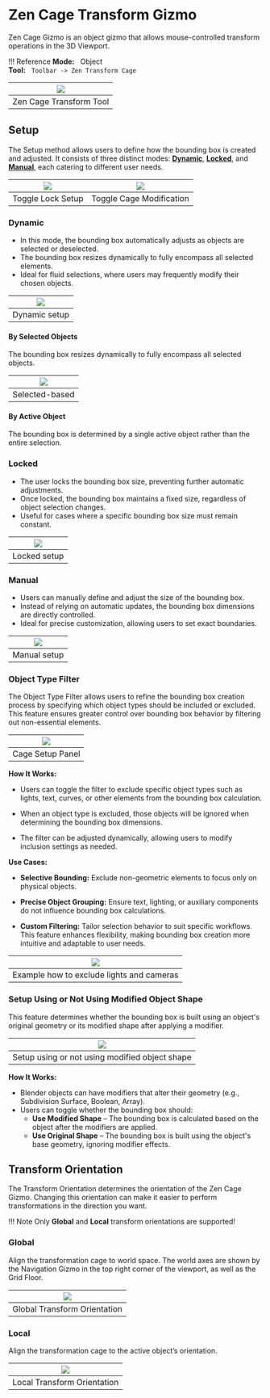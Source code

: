 # Zen Cage Transform Gizmo
Zen Cage Gizmo is an object gizmo that allows mouse-controlled transform operations in the 3D Viewport. 

!!! Reference
    **Mode:** &nbsp; Object <br>
    **Tool:** &nbsp; `Toolbar -> Zen Transform Cage`

| ![](img/screen/cage_tool_preview.png) |
|---|
| Zen Cage Transform Tool |

## Setup
The Setup method allows users to define how the bounding box is created and adjusted. It consists of three distinct modes: [**Dynamic**](#dynamic), [**Locked**](#locked), and [**Manual**](#manual), each catering to different user needs.

| ![](img/screen/cage_setup_lock.png) | ![](img/screen/cage_setup_modify.png) |
|---|---|
| Toggle Lock Setup | Toggle Cage Modification |

### Dynamic
- In this mode, the bounding box automatically adjusts as objects are selected or deselected.
- The bounding box resizes dynamically to fully encompass all selected elements.
- Ideal for fluid selections, where users may frequently modify their chosen objects.

| ![](img/screen/setup_dynamic.gif) |
|---|
| Dynamic setup |

#### By Selected Objects
The bounding box resizes dynamically to fully encompass all selected objects.

| ![](img/screen/cage_setup_selected_active.png) |
|---|
| Selected-based |

#### By Active Object
The bounding box is determined by a single active object rather than the entire selection.

### Locked
- The user locks the bounding box size, preventing further automatic adjustments.
- Once locked, the bounding box maintains a fixed size, regardless of object selection changes.
- Useful for cases where a specific bounding box size must remain constant.

| ![](img/screen/locked_setup.gif) |
|---|
| Locked setup |

### Manual
- Users can manually define and adjust the size of the bounding box.
- Instead of relying on automatic updates, the bounding box dimensions are directly controlled.
- Ideal for precise customization, allowing users to set exact boundaries.

| ![](img/screen/manual_setup.gif) |
|---|
| Manual setup |

### Object Type Filter
The Object Type Filter allows users to refine the bounding box creation process by specifying which object types should be included or excluded. This feature ensures greater control over bounding box behavior by filtering out non-essential elements.

| ![](img/screen/cage_setup_panel.png) |
|---|
| Cage Setup Panel |

**How It Works:**

- Users can toggle the filter to exclude specific object types such as lights, text, curves, or other elements from the bounding box calculation.

- When an object type is excluded, those objects will be ignored when determining the bounding box dimensions.

- The filter can be adjusted dynamically, allowing users to modify inclusion settings as needed.

**Use Cases:**

- **Selective Bounding:** Exclude non-geometric elements to focus only on physical objects.

- **Precise Object Grouping:** Ensure text, lighting, or auxiliary components do not influence bounding box calculations.

- **Custom Filtering:** Tailor selection behavior to suit specific workflows.
This feature enhances flexibility, making bounding box creation more intuitive and adaptable to user needs.

| ![](img/screen/object_type_filter.gif) |
|---|
| Example how to exclude lights and cameras |

### Setup Using or Not Using Modified Object Shape
This feature determines whether the bounding box is built using an object's original geometry or its modified shape after applying a modifier.

| ![](img/screen/cage_setup_show_with_modifiers.png) |
|---|
| Setup using or not using modified object shape |

**How It Works:**

- Blender objects can have modifiers that alter their geometry (e.g., Subdivision Surface, Boolean, Array).
- Users can toggle whether the bounding box should:
    - **Use Modified Shape** – The bounding box is calculated based on the object after the modifiers are applied.
    - **Use Original Shape** – The bounding box is built using the object's base geometry, ignoring modifier effects.

## Transform Orientation
The Transform Orientation determines the orientation of the Zen Cage Gizmo. Changing this orientation can make it easier to perform transformations in the direction you want.

!!! Note
    Only **Global** and **Local** transform orientations are supported!

### Global
Align the transformation cage to world space. The world axes are shown by the Navigation Gizmo in the top right corner of the viewport, as well as the Grid Floor.

| ![](img/screen/cage_global_transform_orientation.png) |
|---|
| Global Transform Orientation |

### Local
Align the transformation cage to the active object’s orientation.

| ![](img/screen/cage_local_transform_orientation.png) |
|---|
| Local Transform Orientation |
